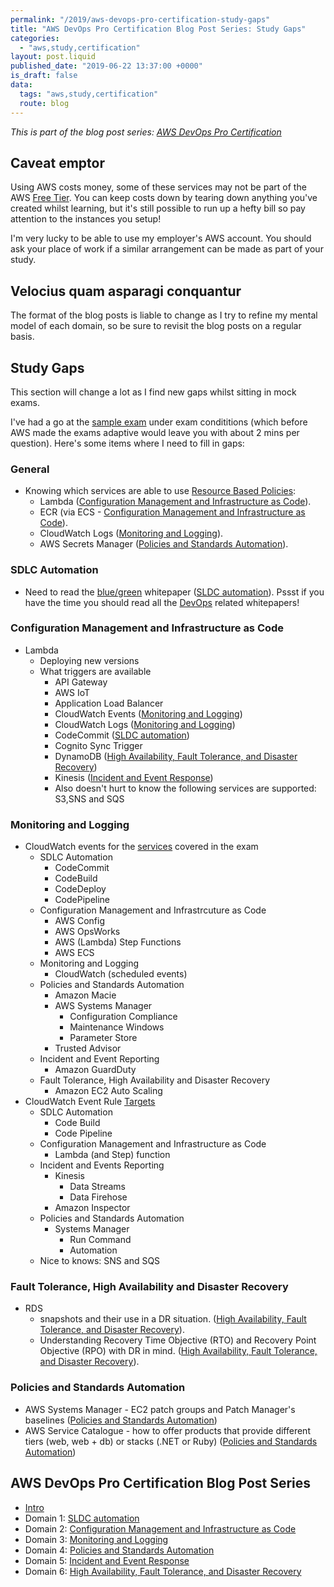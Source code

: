 ```yaml
---
permalink: "/2019/aws-devops-pro-certification-study-gaps"
title: "AWS DevOps Pro Certification Blog Post Series: Study Gaps"
categories:
  - "aws,study,certification"
layout: post.liquid
published_date: "2019-06-22 13:37:00 +0000"
is_draft: false
data:
  tags: "aws,study,certification"
  route: blog
---
```


_This is part of the blog post series: [AWS DevOps Pro Certification](/2019/aws-devops-pro-certification-intro/)_

## Caveat emptor

Using AWS costs money, some of these services may not be part of the AWS [Free Tier][aws_free_tier]. You can keep costs down by tearing down anything you've created whilst learning, but it's still possible to run up a hefty bill so pay attention to the instances you setup!

I'm very lucky to be able to use my employer's AWS account. You should ask your place of work if a similar arrangement can be made as part of your study.

## Velocius quam asparagi conquantur

The format of the blog posts is liable to change as I try to refine my mental model of each domain, so be sure to revisit the blog posts on a regular basis.

## Study Gaps

This section will change a lot as I find new gaps whilst sitting in mock exams.

I've had a go at the [sample exam][aws_sample_exam] under exam condititions (which before AWS made the exams adaptive would leave you with about 2 mins per question). Here's some items where I need to fill in gaps:

### General

- Knowing which services are able to use [Resource Based Policies][iam_services]:
  - Lambda ([Configuration Management and Infrastructure as Code](/2019/aws-devops-pro-certification-configuration-management-and-infrastructure-as-code-intro)).
  - ECR (via ECS - [Configuration Management and Infrastructure as Code](/2019/aws-devops-pro-certification-configuration-management-and-infrastructure-as-code-intro)).
  - CloudWatch Logs ([Monitoring and Logging](/2019/aws-devops-pro-certification-monitoring-and-logging)).
  - AWS Secrets Manager ([Policies and Standards Automation](/2019/aws-devops-pro-certification-policy-standards-automation/)).

### SDLC Automation

- Need to read the [blue/green][devopswp_bluegreen] whitepaper ([SLDC automation](/2019/aws-devops-pro-certification-sdlc-intro/)). Pssst if you have the time you should read all the [DevOps][devopswp] related whitepapers!

### Configuration Management and Infrastructure as Code

- Lambda
  - Deploying new versions
  - What triggers are available
    - API Gateway
    - AWS IoT
    - Application Load Balancer
    - CloudWatch Events ([Monitoring and Logging](/2019/aws-devops-pro-certification-monitoring-and-logging))
    - CloudWatch Logs ([Monitoring and Logging](/2019/aws-devops-pro-certification-monitoring-and-logging))
    - CodeCommit ([SLDC automation](/2019/aws-devops-pro-certification-sdlc-intro/))
    - Cognito Sync Trigger
    - DynamoDB ([High Availability, Fault Tolerance, and Disaster Recovery](/2019/aws-devops-pro-certification-high-availability-fault-tolerance-disaster-recover/))
    - Kinesis ([Incident and Event Response](/2019/aws-devops-pro-certification-incident-and-event-response/))
    - Also doesn't hurt to know the following services are supported: S3,SNS and SQS

### Monitoring and Logging

- CloudWatch events for the [services][cw_service_events] covered in the exam
  - SDLC Automation
    - CodeCommit
    - CodeBuild
    - CodeDeploy
    - CodePipeline
  - Configuration Management and Infrastrcuture as Code
    - AWS Config
    - AWS OpsWorks
    - AWS (Lambda) Step Functions
    - AWS ECS
  - Monitoring and Logging
    - CloudWatch (scheduled events)
  - Policies and Standards Automation
    - Amazon Macie
    - AWS Systems Manager
      - Configuration Compliance
      - Maintenance Windows
      - Parameter Store
    - Trusted Advisor
  - Incident and Event Reporting
    - Amazon GuardDuty
  - Fault Tolerance, High Availability and Disaster Recovery
    - Amazon EC2 Auto Scaling
- CloudWatch Event Rule [Targets][cw_event_rule_targets]
  - SDLC Automation
    - Code Build
    - Code Pipeline
  - Configuration Management and Infrastructure as Code
    - Lambda (and Step) function
  - Incident and Events Reporting
    - Kinesis
      - Data Streams
      - Data Firehose
    - Amazon Inspector
  - Policies and Standards Automation
    - Systems Manager
      - Run Command
      - Automation
  - Nice to knows: SNS and SQS

### Fault Tolerance, High Availability and Disaster Recovery

- RDS
  - snapshots and their use in a DR situation. ([High Availability, Fault Tolerance, and Disaster Recovery](/2019/aws-devops-pro-certification-high-availability-fault-tolerance-disaster-recover/)).
  - Understanding Recovery Time Objective (RTO) and Recovery Point Objective (RPO) with DR in mind. ([High Availability, Fault Tolerance, and Disaster Recovery](/2019/aws-devops-pro-certification-high-availability-fault-tolerance-disaster-recover/)).

### Policies and Standards Automation

- AWS Systems Manager - EC2 patch groups and Patch Manager's baselines ([Policies and Standards Automation](/2019/aws-devops-pro-certification-policy-standards-automation/))
- AWS Service Catalogue - how to offer products that provide different tiers (web, web + db) or stacks (.NET or Ruby) ([Policies and Standards Automation](/2019/aws-devops-pro-certification-policy-standards-automation/))

<!-- links -->

[aws_free_tier]: https://aws.amazon.com/free/
[aws_sample_exam]: https://d1.awsstatic.com/training-and-certification/docs-devops-pro/AWS%20Certified%20DevOps%20Engineer%20-%20Professional_Sample%20Questions.pdf
[cw_service_events]: https://docs.aws.amazon.com/AmazonCloudWatch/latest/events/EventTypes.html
[cw_event_rule_targets]: https://docs.aws.amazon.com/AmazonCloudWatch/latest/events/WhatIsCloudWatchEvents.html
[devopswp]: https://aws.amazon.com/whitepapers/
[devopswp_bluegreen]: https://d1.awsstatic.com/whitepapers/AWS_Blue_Green_Deployments.pdf
[iam_services]: https://docs.aws.amazon.com/IAM/latest/UserGuide/reference_aws-services-that-work-with-iam.html

## AWS DevOps Pro Certification Blog Post Series

- [Intro](/2019/aws-devops-pro-certification-intro/)
- Domain 1: [SLDC automation](/2019/aws-devops-pro-certification-sdlc-intro/)
- Domain 2: [Configuration Management and Infrastructure as Code](/2019/aws-devops-pro-certification-configuration-management-and-infrastructure-as-code-intro)
- Domain 3: [Monitoring and Logging](/2019/aws-devops-pro-certification-monitoring-and-logging)
- Domain 4: [Policies and Standards Automation](/2019/aws-devops-pro-certification-policy-standards-automation/)
- Domain 5: [Incident and Event Response](/2019/aws-devops-pro-certification-incident-and-event-response/)
- Domain 6: [High Availability, Fault Tolerance, and Disaster Recovery](/2019/aws-devops-pro-certification-high-availability-fault-tolerance-disaster-recover/)
